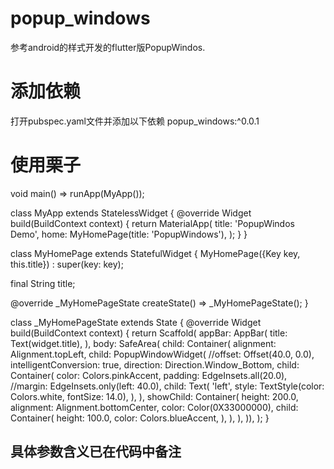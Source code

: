 # popup_windows

参考android的样式开发的flutter版PopupWindos.

# 添加依赖

打开pubspec.yaml文件并添加以下依赖
popup_windows:^0.0.1

# 使用栗子

void main() => runApp(MyApp());

class MyApp extends StatelessWidget {
  @override
  Widget build(BuildContext context) {
    return MaterialApp(
      title: 'PopupWindos Demo',
      home: MyHomePage(title: 'PopupWindows'),
    );
  }
}

class MyHomePage extends StatefulWidget {
  MyHomePage({Key key, this.title}) : super(key: key);

  final String title;

  @override
  _MyHomePageState createState() => _MyHomePageState();
}

class _MyHomePageState extends State<MyHomePage> {
  @override
  Widget build(BuildContext context) {
    return Scaffold(
      appBar: AppBar(
        title: Text(widget.title),
      ),
      body: SafeArea(
          child: Container(
        alignment: Alignment.topLeft,
        child: PopupWindowWidget(
          //offset: Offset(40.0, 0.0),
          intelligentConversion: true,
          direction: Direction.Window_Bottom,
          child: Container(
            color: Colors.pinkAccent,
            padding: EdgeInsets.all(20.0),
            //margin: EdgeInsets.only(left: 40.0),
            child: Text(
              'left',
              style: TextStyle(color: Colors.white, fontSize: 14.0),
            ),
          ),
          showChild: Container(
            height: 200.0,
            alignment: Alignment.bottomCenter,
            color: Color(0X33000000),
            child: Container(
              height: 100.0,
              color: Colors.blueAccent,
            ),
          ),
        ),
      )),
    );
  }

## 具体参数含义已在代码中备注
